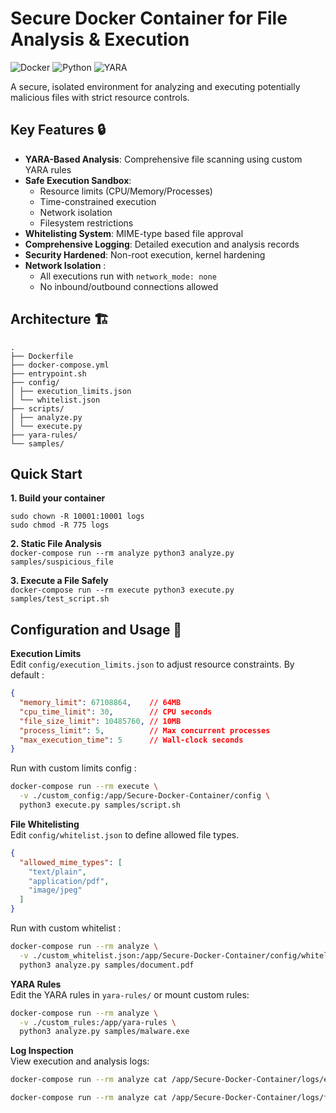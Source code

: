 # Secure Docker Container for File Analysis & Execution  

![Docker](https://img.shields.io/badge/Docker-2CA5E0?style=for-the-badge&logo=docker&logoColor=white)
![Python](https://img.shields.io/badge/Python-3776AB?style=for-the-badge&logo=python&logoColor=white)
![YARA](https://img.shields.io/badge/YARA-220000?style=for-the-badge)

A secure, isolated environment for analyzing and executing potentially malicious files with strict resource controls.

## Key Features 🔒
- **YARA-Based Analysis**: Comprehensive file scanning using custom YARA rules
- **Safe Execution Sandbox**: 
  - Resource limits (CPU/Memory/Processes)
  - Time-constrained execution
  - Network isolation
  - Filesystem restrictions
- **Whitelisting System**: MIME-type based file approval
- **Comprehensive Logging**: Detailed execution and analysis records
- **Security Hardened**: Non-root execution, kernel hardening
- **Network Isolation** :     
  - All executions run with `network_mode: none`    
  - No inbound/outbound connections allowed

## Architecture 🏗 
```
.
├── Dockerfile
├── docker-compose.yml
├── entrypoint.sh
├── config/
│ ├── execution_limits.json
│ └── whitelist.json
├── scripts/
│ ├── analyze.py
│ └── execute.py
├── yara-rules/
└── samples/
```

## Quick Start 

**1. Build your container**     
```
sudo chown -R 10001:10001 logs
sudo chmod -R 775 logs
```    

**2. Static  File Analysis**     
`docker-compose run --rm analyze python3 analyze.py samples/suspicious_file`     

**3. Execute a File Safely**      
`docker-compose run --rm execute python3 execute.py samples/test_script.sh`

## Configuration and Usage 🔧 
**Execution Limits**      
Edit `config/execution_limits.json` to adjust resource constraints.
By default :
```json
{
  "memory_limit": 67108864,    // 64MB
  "cpu_time_limit": 30,        // CPU seconds
  "file_size_limit": 10485760, // 10MB
  "process_limit": 5,          // Max concurrent processes
  "max_execution_time": 5      // Wall-clock seconds
}
```

Run with custom limits config : 
```bash
docker-compose run --rm execute \
  -v ./custom_config:/app/Secure-Docker-Container/config \
  python3 execute.py samples/script.sh
```

**File Whitelisting**     
Edit `config/whitelist.json` to define allowed file types.
```json
{
  "allowed_mime_types": [
    "text/plain",
    "application/pdf",
    "image/jpeg"
  ]
}
```
Run with custom whitelist : 
```bash
docker-compose run --rm analyze \
  -v ./custom_whitelist.json:/app/Secure-Docker-Container/config/whitelist.json \
  python3 analyze.py samples/document.pdf
```
**YARA Rules**      
Edit the YARA rules in `yara-rules/` or mount custom rules:
```bash
docker-compose run --rm analyze \
  -v ./custom_rules:/app/yara-rules \
  python3 analyze.py samples/malware.exe
```
**Log Inspection**      
View execution and analysis logs:    
```bash
docker-compose run --rm analyze cat /app/Secure-Docker-Container/logs/execution.log
```

```bash
docker-compose run --rm analyze cat /app/Secure-Docker-Container/logs/file_analysis.log
```
 
